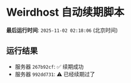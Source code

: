 # Weirdhost 自动续期脚本

**最后运行时间**: `2025-11-02 02:18:06` (北京时间)

## 运行结果

- 服务器 `267b92cf`: ✅ 续期成功
- 服务器 `992dd731`: ⚠️ 已经续期过了
